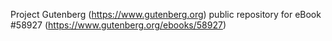 Project Gutenberg (https://www.gutenberg.org) public repository for
eBook #58927 (https://www.gutenberg.org/ebooks/58927)
